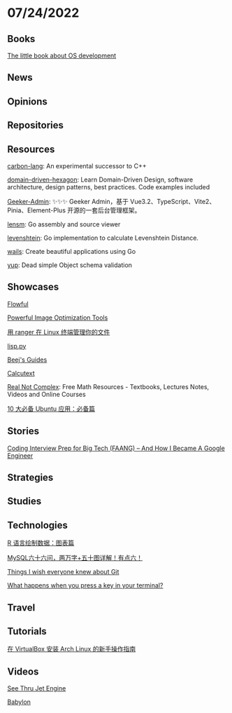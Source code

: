 # 07/24/2022

## Books
[The little book about OS development](http://littleosbook.github.io/)

## News

## Opinions

## Repositories

## Resources
[carbon-lang](https://github.com/carbon-language/carbon-lang): An experimental successor to C++

[domain-driven-hexagon](https://github.com/Sairyss/domain-driven-hexagon): Learn Domain-Driven Design, software architecture, design patterns, best practices. Code examples included

[Geeker-Admin](https://github.com/HalseySpicy/Geeker-Admin): ✨✨✨ Geeker Admin，基于 Vue3.2、TypeScript、Vite2、Pinia、Element-Plus 开源的一套后台管理框架。

[lensm](https://github.com/loov/lensm): Go assembly and source viewer

[levenshtein](https://github.com/agnivade/levenshtein): Go implementation to calculate Levenshtein Distance.

[wails](https://github.com/wailsapp/wails): Create beautiful applications using Go

[yup](https://github.com/jquense/yup): Dead simple Object schema validation

## Showcases
[Flowful](https://www.flowful.app/player)

[Powerful Image Optimization Tools](https://www.smashingmagazine.com/2022/07/powerful-image-optimization-tools/)

[用 ranger 在 Linux 终端管理你的文件](https://linux.cn/article-14835-1.html)

[lisp.py](https://khamidou.com/compilers/lisp.py/)

[Beej's Guides](https://beej.us/guide/)

[Calcutext](https://calcutext.com/)

[Real Not Complex](https://realnotcomplex.com/): Free Math Resources - Textbooks, Lectures Notes, Videos and Online Courses

[10 大必备 Ubuntu 应用：必备篇](https://linux.cn/article-14841-1.html)

## Stories
[Coding Interview Prep for Big Tech (FAANG) – And How I Became A Google Engineer](https://www.freecodecamp.org/news/coding-interview-prep-for-big-tech/)

## Strategies

## Studies

## Technologies
[R 语言绘制数据：图表篇](https://linux.cn/article-14830-1.html)

[MySQL六十六问，两万字+五十图详解！有点六！](https://mp.weixin.qq.com/s/Q_uiKoNZW5Dgc7XFmM_8Qg)

[Things I wish everyone knew about Git](https://blog.plover.com/prog/git/tips.html)

[What happens when you press a key in your terminal?](https://jvns.ca/blog/2022/07/20/pseudoterminals/)

## Travel

## Tutorials
[在 VirtualBox 安装 Arch Linux 的新手操作指南](https://linux.cn/article-14834-1.html)

## Videos
[See Thru Jet Engine](https://www.youtube.com/watch?v=MgL0GW248mE)

[Babylon](https://www.youtube.com/watch?v=hyXciy8UM4k)
